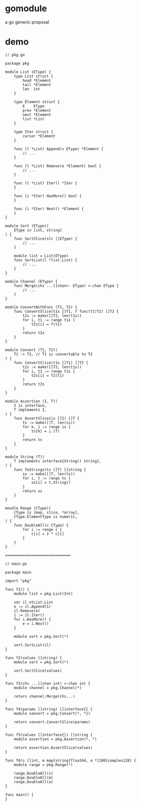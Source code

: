 # gomodule

a go generic proposal

# demo

	// pkg.go

	package pkg

	module List (EType) {
		type List struct {
			head *Element
			tail *Element
			len  int
		}
		
		type Element struct {
			E    EType
			prev *Element
			next *Element
			list *List
		}
		
		type Iter struct {
			cursor *Element
		}
		
		func (l *List) Append(v EType) *Element {
			// ...
		}
		
		func (l *List) Remove(e *Element) bool {
			// ...
		}
		
		func (l *List) Iter() *Iter {
		}
		
		func (i *Iter) HasMore() bool {
		}
		
		func (i *Iter) Next() *Element {
		}
	}

	module Sort (EType)(
		EType in [int, string]
	) {
		func SortSlice(slc []EType) {
			// ...
		}
		
		module list = List(EType)
		func SortList(l *list.List) {
			// ...
		}
	}

	module Channel (EType) {
		func Merge(chs ...[]chan<- EType) <-chan EType {
			// ...
		}
	}

	module ConvertWithFunc (T1, T2) {
		func ConvertSlice(t1s []T1, f func(T1)T2) []T2 {
			t2s := make([]T2, len(t1s))
			for i, t1 := range t1s {
				t2s[i] = f(t1)
			}
			return t2s
		}
	}

	module Convert (T1, T2)(
		T1 -> T2, // T1 is convertable to T2
	) {
		func ConvertSlice(t1s []T1) []T2 {
			t2s := make([]T2, len(t1s))
			for i, t1 := range t1s {
				t2s[i] = T2(t1)
			}
			return t2s
		}
	}

	module Assertion (I, T)(
		I is interface,
		T implements I,
	) {
		func AssertSlice(is []I) []T {
			ts := make([]T, len(is))
			for k, i := range is {
				ts[k] = i.(T)
			}
			return ts
		}
	}

	module String (T)(
		T implements interface{String() string},
	) {
		func ToStrings(ts []T) []string {
			ss := make([]T, len(ts))
			for i, t := range ts {
				ss[i] = t.String()
			}
			return ss
		}
	}

	moudle Range (CType)(
		CType is [map, slice, *array],
		CType.ElementType is numeric,
	) {
		func DoubleAll(c CType) {
			for i := range c {
				c[i] = 2 * c[i]
			}
		}
	}

	==============================

	// main.go

	package main

	import "pkg"

	func f1() {
		module list = pkg.List(Int)
		
		var il ntList.List
		e := il.Append(1)
		il.Remove(e)
		i := il.Iter()
		for i.HasMore() {
			e = i.Next()
		}
		
		mobule sort = pkg.Sort(*)
		
		sort.SortList(il)
	}

	func f2(values []string) {
		mobule sort = pkg.Sort(*)
		
		sort.SortSlice(values)
	}

	func f3(chs ...[]chan int) <-chan int {
		module channel = pkg.Channel(*)
		
		return channel.Merge(chs...)
	}

	func f4(params []string) []interface{} {
		module convert = pkg.Convert(*, *})
		
		return convert.ConvertSlice(params)
	}

	func f5(values []interface{}) []string {
		module assertion = pkg.Assertion(*, *)
		
		return assertion.AssertSlice(values)
	}

	func f6(s []int, m map[string]float64, a *[100]complex128) {
		module range = pkg.Range(*)
		
		range.DoubleAll(s)
		range.DoubleAll(m)
		range.DoubleAll(a)
	}

	func main() {
	}
